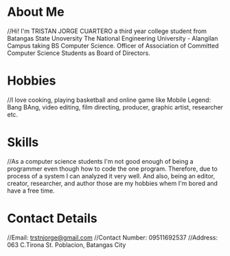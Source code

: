 # About Me
//Hi! I'm TRISTAN JORGE CUARTERO a third year college student from Batangas State Unoversity The National Engineering University - Alangilan Campus taking BS Computer Science. Officer of Association of Committed Computer Science Students as Board of Directors.

# Hobbies
//I love cooking, playing basketball and online game like Mobile Legend: Bang BAng, video editing, film directing, producer, graphic artist, researcher etc.

# Skills
//As a computer science students I'm not good enough of being a programmer even though how to code the one program. Therefore, due to process of a system I can analyzed it very well. And also, being an editor, creator, researcher, and author those are my hobbies whem I'm bored and have a free time.

# Contact Details
//Email: trstnjorge@gmail.com
//Contact Number: 09511692537
//Address: 063 C.Tirona St. Poblacion, Batangas City